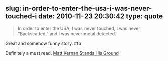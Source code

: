 slug: in-order-to-enter-the-usa-i-was-never-touched-i
date: 2010-11-23 20:30:42
type: quote
---

> In order to enter the USA, I was never touched, I was never “Backscatted,” and I was never metal detected.

Great and somehow funny story. #fb

 Definitely a must read. [Matt Kernan Stands His Ground](http://noblasters.com/post/1650102322/my-tsa-encounter)
